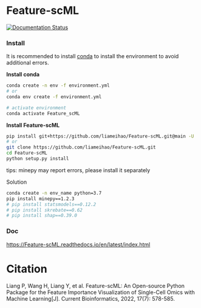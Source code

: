# Feature-scML
[![Documentation Status](https://readthedocs.org/projects/feature-scml/badge/?version=latest)](https://feature-scml.readthedocs.io/en/latest/?badge=latest)

### Install

It is recommended to install [conda](https://conda.io/en/latest/miniconda.html) to install the environment to avoid additional errors.

**Install conda**

 ```bash
conda create -n env -f environment.yml
# or
conda env create -f environment.yml

# activate environment
conda activate Feature_scML
 ```

**Install Feature-scML**

```bash
pip install git+https://github.com/liameihao/Feature-scML.git@main -U
# or
git clone https://github.com/liameihao/Feature-scML.git
cd Feature-scML
python setup.py install
```



tips: minepy may report errors, please install it separately

Solution

```bash
conda create -n env_name python=3.7
pip install minepy==1.2.3
# pip install statsmodels==0.12.2
# pip install skrebate==0.62
# pip install shap==0.39.0
```



### Doc

https://Feature-scML.readthedocs.io/en/latest/index.html

# Citation
Liang P, Wang H, Liang Y, et al. Feature-scML: An Open-source Python Package for the Feature Importance Visualization of Single-Cell Omics with Machine Learning[J]. Current Bioinformatics, 2022, 17(7): 578-585.
